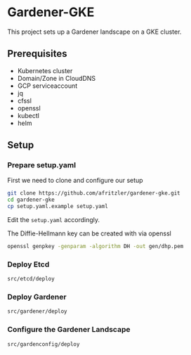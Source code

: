 # Gardener-GKE

This project sets up a Gardener landscape on a GKE cluster.

## Prerequisites

* Kubernetes cluster
* Domain/Zone in CloudDNS
* GCP serviceaccount
* jq
* cfssl
* openssl
* kubectl
* helm

## Setup

### Prepare setup.yaml

First we need to clone and configure our setup

```bash
git clone https://github.com/afritzler/gardener-gke.git
cd gardener-gke
cp setup.yaml.example setup.yaml
```

Edit the `setup.yaml` accordingly.

The Diffie-Hellmann key can be created with via openssl

```bash
openssl genpkey -genparam -algorithm DH -out gen/dhp.pem
```

### Deploy Etcd

```bash
src/etcd/deploy
```

### Deploy Gardener

```bash
src/gardener/deploy
```

### Configure the Gardener Landscape

```
src/gardenconfig/deploy
```